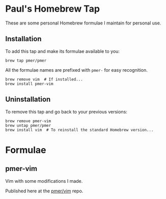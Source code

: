 # Paul's Homebrew Tap

These are some personal Homebrew formulae I maintain for personal use.

## Installation

To add this tap and make its formulae available to you:

```
brew tap pmer/pmer
```

All the formulae names are prefixed with `pmer-` for easy recognition.

```
brew remove vim  # If installed...
brew install pmer-vim
```

## Uninstallation

To remove this tap and go back to your previous versions:

```
brew remove pmer-vim
brew untap pmer/pmer
brew install vim  # To reinstall the standard Homebrew version...
```

# Formulae

## pmer-vim

Vim with some modifications I made.

Published here at the [pmer/vim](https://github.com/pmer/vim) repo.
